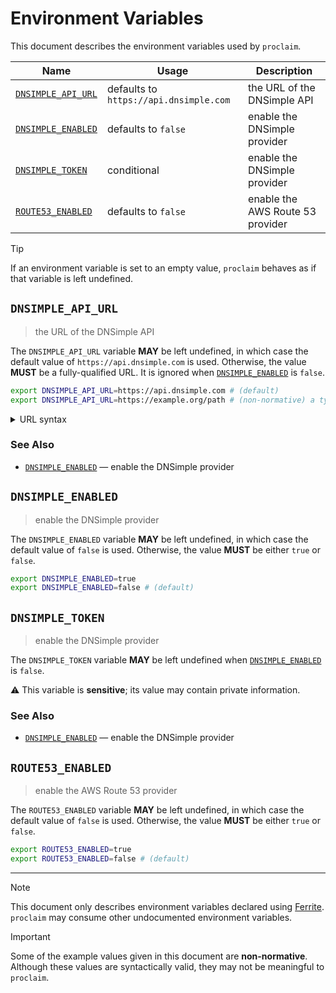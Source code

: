 # Environment Variables

This document describes the environment variables used by `proclaim`.

| Name                 | Usage                                  | Description                      |
| -------------------- | -------------------------------------- | -------------------------------- |
| [`DNSIMPLE_API_URL`] | defaults to `https://api.dnsimple.com` | the URL of the DNSimple API      |
| [`DNSIMPLE_ENABLED`] | defaults to `false`                    | enable the DNSimple provider     |
| [`DNSIMPLE_TOKEN`]   | conditional                            | enable the DNSimple provider     |
| [`ROUTE53_ENABLED`]  | defaults to `false`                    | enable the AWS Route 53 provider |

> [!TIP]
> If an environment variable is set to an empty value, `proclaim` behaves as if
> that variable is left undefined.

## `DNSIMPLE_API_URL`

> the URL of the DNSimple API

The `DNSIMPLE_API_URL` variable **MAY** be left undefined, in which case the
default value of `https://api.dnsimple.com` is used. Otherwise, the value
**MUST** be a fully-qualified URL. It is ignored when [`DNSIMPLE_ENABLED`] is
`false`.

```bash
export DNSIMPLE_API_URL=https://api.dnsimple.com # (default)
export DNSIMPLE_API_URL=https://example.org/path # (non-normative) a typical URL for a web page
```

<details>
<summary>URL syntax</summary>

A fully-qualified URL includes both a scheme (protocol) and a hostname. URLs are
not necessarily web addresses; `https://example.org` and
`mailto:contact@example.org` are both examples of fully-qualified URLs.

</details>

### See Also

- [`DNSIMPLE_ENABLED`] — enable the DNSimple provider

## `DNSIMPLE_ENABLED`

> enable the DNSimple provider

The `DNSIMPLE_ENABLED` variable **MAY** be left undefined, in which case the
default value of `false` is used. Otherwise, the value **MUST** be either `true`
or `false`.

```bash
export DNSIMPLE_ENABLED=true
export DNSIMPLE_ENABLED=false # (default)
```

## `DNSIMPLE_TOKEN`

> enable the DNSimple provider

The `DNSIMPLE_TOKEN` variable **MAY** be left undefined when
[`DNSIMPLE_ENABLED`] is `false`.

⚠️ This variable is **sensitive**; its value may contain private information.

### See Also

- [`DNSIMPLE_ENABLED`] — enable the DNSimple provider

## `ROUTE53_ENABLED`

> enable the AWS Route 53 provider

The `ROUTE53_ENABLED` variable **MAY** be left undefined, in which case the
default value of `false` is used. Otherwise, the value **MUST** be either `true`
or `false`.

```bash
export ROUTE53_ENABLED=true
export ROUTE53_ENABLED=false # (default)
```

---

> [!NOTE]
> This document only describes environment variables declared using [Ferrite].
> `proclaim` may consume other undocumented environment variables.

> [!IMPORTANT]
> Some of the example values given in this document are **non-normative**.
> Although these values are syntactically valid, they may not be meaningful to
> `proclaim`.

<!-- references -->

[`dnsimple_api_url`]: #DNSIMPLE_API_URL
[`dnsimple_enabled`]: #DNSIMPLE_ENABLED
[`dnsimple_token`]: #DNSIMPLE_TOKEN
[ferrite]: https://github.com/dogmatiq/ferrite
[`route53_enabled`]: #ROUTE53_ENABLED
